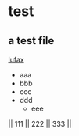 test
====

## a test file

[lufax](www.lufax.com)

* aaa
* bbb
* ccc
* ddd
  * eee

|| 111 || 222 || 333 ||
